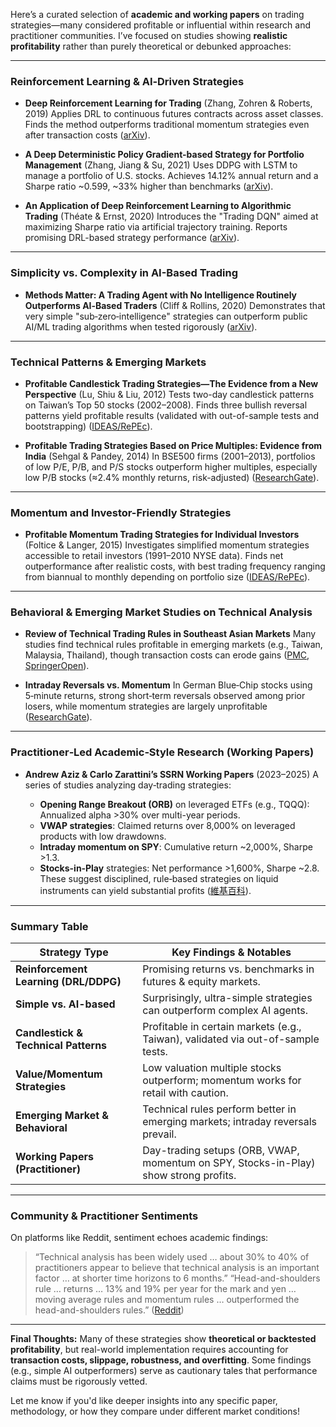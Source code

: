 Here’s a curated selection of **academic and working papers** on trading strategies—many considered profitable or influential within research and practitioner communities. I’ve focused on studies showing **realistic profitability** rather than purely theoretical or debunked approaches:

---

### Reinforcement Learning & AI‑Driven Strategies

* **Deep Reinforcement Learning for Trading** (Zhang, Zohren & Roberts, 2019)
  Applies DRL to continuous futures contracts across asset classes. Finds the method outperforms traditional momentum strategies even after transaction costs ([arXiv][1]).

* **A Deep Deterministic Policy Gradient-based Strategy for Portfolio Management** (Zhang, Jiang & Su, 2021)
  Uses DDPG with LSTM to manage a portfolio of U.S. stocks. Achieves 14.12% annual return and a Sharpe ratio \~0.599, \~33% higher than benchmarks ([arXiv][2]).

* **An Application of Deep Reinforcement Learning to Algorithmic Trading** (Théate & Ernst, 2020)
  Introduces the "Trading DQN" aimed at maximizing Sharpe ratio via artificial trajectory training. Reports promising DRL-based strategy performance ([arXiv][3]).

---

### Simplicity vs. Complexity in AI-Based Trading

* **Methods Matter: A Trading Agent with No Intelligence Routinely Outperforms AI‑Based Traders** (Cliff & Rollins, 2020)
  Demonstrates that very simple "sub‑zero‑intelligence" strategies can outperform public AI/ML trading algorithms when tested rigorously ([arXiv][4]).

---

### Technical Patterns & Emerging Markets

* **Profitable Candlestick Trading Strategies—The Evidence from a New Perspective** (Lu, Shiu & Liu, 2012)
  Tests two-day candlestick patterns on Taiwan’s Top 50 stocks (2002–2008). Finds three bullish reversal patterns yield profitable results (validated with out-of-sample tests and bootstrapping) ([IDEAS/RePEc][5]).

* **Profitable Trading Strategies Based on Price Multiples: Evidence from India** (Sehgal & Pandey, 2014)
  In BSE500 firms (2001–2013), portfolios of low P/E, P/B, and P/S stocks outperform higher multiples, especially low P/B stocks (≈2.4% monthly returns, risk-adjusted) ([ResearchGate][6]).

---

### Momentum and Investor-Friendly Strategies

* **Profitable Momentum Trading Strategies for Individual Investors** (Foltice & Langer, 2015)
  Investigates simplified momentum strategies accessible to retail investors (1991–2010 NYSE data). Finds net outperformance after realistic costs, with best trading frequency ranging from biannual to monthly depending on portfolio size ([IDEAS/RePEc][7]).

---

### Behavioral & Emerging Market Studies on Technical Analysis

* **Review of Technical Trading Rules in Southeast Asian Markets**
  Many studies find technical rules profitable in emerging markets (e.g., Taiwan, Malaysia, Thailand), though transaction costs can erode gains ([PMC][8], [SpringerOpen][9]).

* **Intraday Reversals vs. Momentum**
  In German Blue‑Chip stocks using 5‑minute returns, strong short‑term reversals observed among prior losers, while momentum strategies are largely unprofitable ([ResearchGate][10]).

---

### Practitioner‑Led Academic‑Style Research (Working Papers)

* **Andrew Aziz & Carlo Zarattini’s SSRN Working Papers** (2023–2025)
  A series of studies analyzing day‑trading strategies:

  * **Opening Range Breakout (ORB)** on leveraged ETFs (e.g., TQQQ): Annualized alpha >30% over multi-year periods.
  * **VWAP strategies**: Claimed returns over 8,000% on leveraged products with low drawdowns.
  * **Intraday momentum on SPY**: Cumulative return \~2,000%, Sharpe >1.3.
  * **Stocks-in‑Play** strategies: Net performance >1,600%, Sharpe \~2.8.
    These suggest disciplined, rule‑based strategies on liquid instruments can yield substantial profits ([維基百科][11]).

---

### Summary Table

| Strategy Type                         | Key Findings & Notables                                                              |
| ------------------------------------- | ------------------------------------------------------------------------------------ |
| **Reinforcement Learning (DRL/DDPG)** | Promising returns vs. benchmarks in futures & equity markets.                        |
| **Simple vs. AI-based**               | Surprisingly, ultra-simple strategies can outperform complex AI agents.              |
| **Candlestick & Technical Patterns**  | Profitable in certain markets (e.g., Taiwan), validated via out-of-sample tests.     |
| **Value/Momentum Strategies**         | Low valuation multiple stocks outperform; momentum works for retail with caution.    |
| **Emerging Market & Behavioral**      | Technical rules perform better in emerging markets; intraday reversals prevail.      |
| **Working Papers (Practitioner)**     | Day-trading setups (ORB, VWAP, momentum on SPY, Stocks-in-Play) show strong profits. |

---

### Community & Practitioner Sentiments

On platforms like Reddit, sentiment echoes academic findings:

> “Technical analysis has been widely used … about 30% to 40% of practitioners appear to believe that technical analysis is an important factor … at shorter time horizons to 6 months.”
> “Head-and-shoulders rule … returns … 13% and 19% per year for the mark and yen … moving average rules and momentum rules … outperformed the head-and-shoulders rules.” ([Reddit][12])

---

**Final Thoughts:** Many of these strategies show **theoretical or backtested profitability**, but real-world implementation requires accounting for **transaction costs, slippage, robustness, and overfitting**. Some findings (e.g., simple AI outperformers) serve as cautionary tales that performance claims must be rigorously vetted.

Let me know if you'd like deeper insights into any specific paper, methodology, or how they compare under different market conditions!

[1]: https://arxiv.org/abs/1911.10107?utm_source=chatgpt.com "Deep Reinforcement Learning for Trading"
[2]: https://arxiv.org/abs/2103.11455?utm_source=chatgpt.com "A Deep Deterministic Policy Gradient-based Strategy for Stocks Portfolio Management"
[3]: https://arxiv.org/abs/2004.06627?utm_source=chatgpt.com "An Application of Deep Reinforcement Learning to Algorithmic Trading"
[4]: https://arxiv.org/abs/2011.14346?utm_source=chatgpt.com "Methods Matter: A Trading Agent with No Intelligence Routinely Outperforms AI-Based Traders"
[5]: https://ideas.repec.org/a/eee/revfin/v21y2012i2p63-68.html?utm_source=chatgpt.com "Profitable candlestick trading strategies—The evidence from a new perspective"
[6]: https://www.researchgate.net/publication/273286777_Profitable_trading_strategies_based_on_price_multiple_information_Evidence_from_India?utm_source=chatgpt.com "(PDF) Profitable trading strategies based on price multiple information: Evidence from India"
[7]: https://ideas.repec.org/a/kap/fmktpm/v29y2015i2p85-113.html?utm_source=chatgpt.com "Profitable momentum trading strategies for individual investors"
[8]: https://pmc.ncbi.nlm.nih.gov/articles/PMC4583561/?utm_source=chatgpt.com "Performance of technical trading rules: evidence from Southeast Asian stock markets - PMC"
[9]: https://jfin-swufe.springeropen.com/articles/10.1186/s40854-022-00358-1?utm_source=chatgpt.com "Can investors profit by utilizing technical trading strategies? Evidence from the Korean and Chinese stock markets | Financial Innovation | Full Text"
[10]: https://www.researchgate.net/publication/330015961_Trading_Strategies_in_Intraday-Trading_Do_Momentum_and_Reversal_in_Stock_Prices_Exist?utm_source=chatgpt.com "(PDF) Trading Strategies in Intraday-Trading: Do Momentum and Reversal in Stock Prices Exist?"
[11]: https://en.wikipedia.org/wiki/Andrew_Aziz?utm_source=chatgpt.com "Andrew Aziz"
[12]: https://www.reddit.com/r/CryptoCurrency/comments/ovckm6?utm_source=chatgpt.com "The Profitability of Technical Analysis: A Review [Research paper]"

